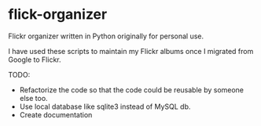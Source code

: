 # flick-organizer
Flickr organizer written in Python originally for personal use. 

I have used these scripts to maintain my Flickr albums once I migrated from Google to Flickr.

TODO:
* Refactorize the code so that the code could be reusable by someone else too.
* Use local database like sqlite3 instead of MySQL db.
* Create documentation
